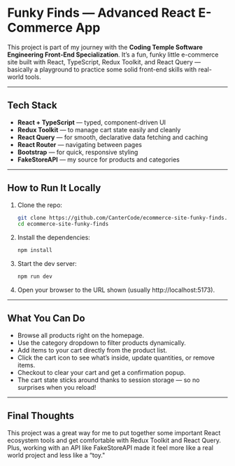 # Funky Finds — Advanced React E-Commerce App

This project is part of my journey with the **Coding Temple Software Engineering Front-End Specialization**. It’s a fun, funky little e-commerce site built with React, TypeScript, Redux Toolkit, and React Query — basically a playground to practice some solid front-end skills with real-world tools.

---

## Tech Stack

- **React + TypeScript** — typed, component-driven UI
- **Redux Toolkit** — to manage cart state easily and cleanly
- **React Query** — for smooth, declarative data fetching and caching
- **React Router** — navigating between pages
- **Bootstrap** — for quick, responsive styling
- **FakeStoreAPI** — my source for products and categories

---

## How to Run It Locally

1. Clone the repo:
    ```bash
    git clone https://github.com/CanterCode/ecommerce-site-funky-finds.git
    cd ecommerce-site-funky-finds
    ```

2. Install the dependencies:
    ```bash
    npm install
    ```

3. Start the dev server:
    ```bash
    npm run dev
    ```

4. Open your browser to the URL shown (usually http://localhost:5173).

---

## What You Can Do

- Browse all products right on the homepage.
- Use the category dropdown to filter products dynamically.
- Add items to your cart directly from the product list.
- Click the cart icon to see what’s inside, update quantities, or remove items.
- Checkout to clear your cart and get a confirmation popup.
- The cart state sticks around thanks to session storage — so no surprises when you reload!

---

## Final Thoughts

This project was a great way for me to put together some important React ecosystem tools and get comfortable with Redux Toolkit and React Query. Plus, working with an API like FakeStoreAPI made it feel more like a real world project and less like a “toy."
